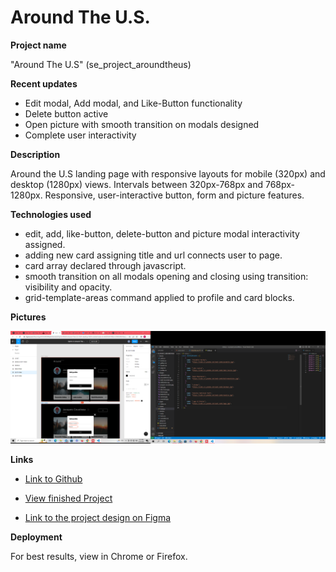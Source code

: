 # Around The U.S.

**Project name**

"Around The U.S" (se_project_aroundtheus)

**Recent updates**

- Edit modal, Add modal, and Like-Button functionality
- Delete button active
- Open picture with smooth transition on modals designed
- Complete user interactivity

**Description**

Around the U.S landing page with responsive layouts for mobile (320px) and desktop (1280px) views. Intervals between 320px-768px and 768px-1280px.
Responsive, user-interactive button, form and picture features.

**Technologies used**

- edit, add, like-button, delete-button and picture modal interactivity assigned.
- adding new card assigning title and url connects user to page.
- card array declared through javascript.
- smooth transition on all modals opening and closing using transition: visibility and opacity.
- grid-template-areas command applied to profile and card blocks.

**Pictures**

![alt text](./images/readme/screenshot.png)

**Links**

- [Link to Github](https://github.com/DominickDJ/se_project_aroundtheus.git)

- [View finished Project](https://dominickdj.github.io/se_project_aroundtheus/)

- [Link to the project design on Figma](https://www.figma.com/file/m79HxYeZpOXRw0Tz2eZGOV/Sprint-5%3A-Around-The-U.S.-%7C-desktop-%2B-mobile?node-id=0-1&t=MVefN4hChhv40Gc3-0)

**Deployment**

For best results, view in Chrome or Firefox.
